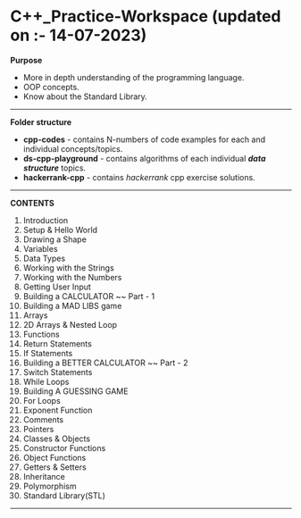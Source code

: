 # C++_Practice-Workspace (updated on :- 14-07-2023)

**Purpose**
- More in depth understanding of the programming language.
- OOP concepts.
- Know about the Standard Library.
---------------------------------------------------------------------------

**Folder structure**
- **cpp-codes** - contains N-numbers of code examples for each and individual concepts/topics.
- **ds-cpp-playground** - contains algorithms of each individual ***data structure*** topics.
- **hackerrank-cpp** - contains *hackerrank* cpp exercise solutions.
---------------------------------------------------------------------------

**CONTENTS**

1) Introduction
2) Setup & Hello World
3) Drawing a Shape
4) Variables
5) Data Types
6) Working with the Strings
7) Working with the Numbers
8) Getting User Input
9) Building a CALCULATOR ~~ Part - 1
10) Building a MAD LIBS game
11) Arrays
12) 2D Arrays & Nested Loop
13) Functions
14) Return Statements
15) If Statements
16) Building a BETTER CALCULATOR ~~ Part - 2
17) Switch Statements
18) While Loops
19) Building A GUESSING GAME
20) For Loops
21) Exponent Function
22) Comments
23) Pointers
24) Classes & Objects
25) Constructor Functions
26) Object Functions
27) Getters & Setters
28) Inheritance
29) Polymorphism
30) Standard Library(STL)
---------------------------------------------------------------------------